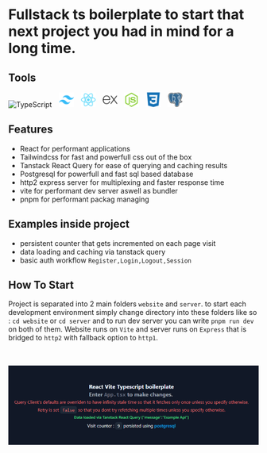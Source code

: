 # Fullstack ts boilerplate to start that next project you had in mind for a long time.

## Tools

<section align="left">
<img alt="TypeScript" width="30px" style="padding-right:10px;" src="https://cdn.jsdelivr.net/gh/devicons/devicon/icons/typescript/typescript-plain.svg" />
<img alt="TypeScript" width="30px" style="padding-right:10px;" src="https://raw.githubusercontent.com/devicons/devicon/master/icons/tailwindcss/tailwindcss-plain.svg" />
<img alt="React" width="30px" style="padding-right:10px;" src="https://raw.githubusercontent.com/devicons/devicon/master/icons/react/react-original.svg" />
<img alt="Express" width="30px" style="padding-right:10px;" src="https://raw.githubusercontent.com/devicons/devicon/master/icons/express/express-original.svg" />
<img alt="Node" width="30px" style="padding-right:10px;" src="https://raw.githubusercontent.com/devicons/devicon/master/icons/nodejs/nodejs-plain.svg" />
<img alt="Css" width="30px" style="padding-right:10px;" src="https://raw.githubusercontent.com/devicons/devicon/master/icons/css3/css3-plain.svg" />
<img alt="Postgresql" width="30px" style="padding-right:10px;" src="https://raw.githubusercontent.com/devicons/devicon/master/icons/postgresql/postgresql-original.svg" />

</section>

## Features

- React for performant applications
- Tailwindcss for fast and powerfull css out of the box
- Tanstack React Query for ease of querying and caching results
- Postgresql for powerfull and fast sql based database
- http2 express server for multiplexing and faster response time
- vite for performant dev server aswell as bundler
- pnpm for performant packag managing

## Examples inside project

- persistent counter that gets incremented on each page visit
- data loading and caching via tanstack query
- basic auth workflow `Register,Login,Logout,Session`

## How To Start

Project is separated into 2 main folders `website` and `server`.
to start each development environment simply change directory into these folders
like so : `cd website` or `cd server` and to run dev server you can write `pnpm run dev` on both of them.
Website runs on `Vite` and server runs on `Express` that is bridged to `http2` with fallback option to `http1`.<br/><br/><br/>

<img src="./website/public/images/boilerplate.png"/>
